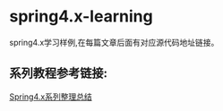 # spring4.x-learning
spring4.x学习样例,在每篇文章后面有对应源代码地址链接。<br>

系列教程参考链接:<br>
----
<a href="http://blog.longjiazuo.com/archives/category/code_language/spring4.x" target="_blank">Spring4.x系列整理总结</a><br>